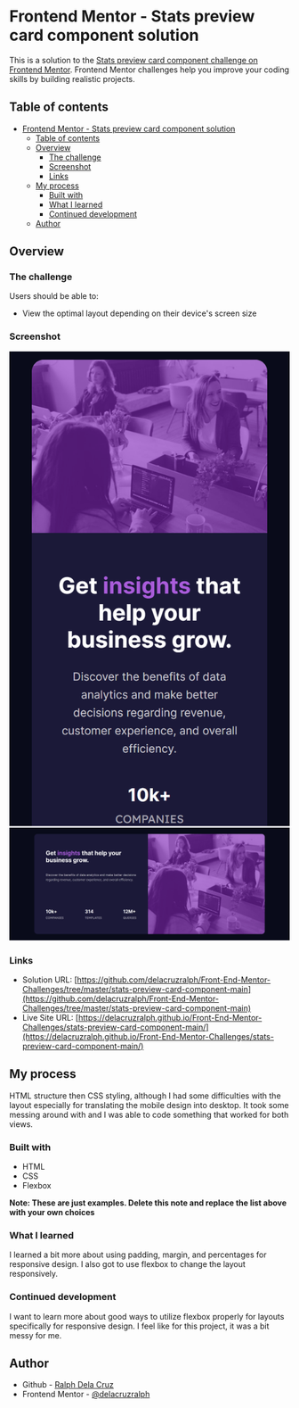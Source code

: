 # Frontend Mentor - Stats preview card component solution

This is a solution to the [Stats preview card component challenge on Frontend Mentor](https://www.frontendmentor.io/challenges/stats-preview-card-component-8JqbgoU62). Frontend Mentor challenges help you improve your coding skills by building realistic projects. 

## Table of contents

- [Frontend Mentor - Stats preview card component solution](#frontend-mentor---stats-preview-card-component-solution)
  - [Table of contents](#table-of-contents)
  - [Overview](#overview)
    - [The challenge](#the-challenge)
    - [Screenshot](#screenshot)
    - [Links](#links)
  - [My process](#my-process)
    - [Built with](#built-with)
    - [What I learned](#what-i-learned)
    - [Continued development](#continued-development)
  - [Author](#author)
## Overview

### The challenge

Users should be able to:

- View the optimal layout depending on their device's screen size

### Screenshot

![](./mobile-solution.png)
![](./desktop-solution.png)

### Links

- Solution URL: [https://github.com/delacruzralph/Front-End-Mentor-Challenges/tree/master/stats-preview-card-component-main](https://github.com/delacruzralph/Front-End-Mentor-Challenges/tree/master/stats-preview-card-component-main)
- Live Site URL: [https://delacruzralph.github.io/Front-End-Mentor-Challenges/stats-preview-card-component-main/](https://delacruzralph.github.io/Front-End-Mentor-Challenges/stats-preview-card-component-main/)

## My process

HTML structure then CSS styling, although I had some difficulties with the layout especially for translating the mobile design into desktop. It took some messing around with and I was able to code something that worked for both views. 

### Built with

- HTML
- CSS
- Flexbox

**Note: These are just examples. Delete this note and replace the list above with your own choices**

### What I learned

I learned a bit more about using padding, margin, and percentages for responsive design. I also got to use flexbox to change the layout responsively.

### Continued development

I want to learn more about good ways to utilize flexbox properly for layouts specifically for responsive design. I feel like for this project, it was a bit messy for me. 

## Author

- Github - [Ralph Dela Cruz](https://github.com/delacruzralph/)
- Frontend Mentor - [@delacruzralph](https://www.frontendmentor.io/profile/delacruzralph)
